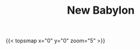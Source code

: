 ﻿---
title: "New Babylon"
layout: single
showHero: true
heroStyle: "background"
showAuthor: false
showDate: false
showWordCount: false
showReadingTime: false
layoutBackgroundHeaderSpace: false
---


{{< topsmap x="0" y="0" zoom="5" >}}